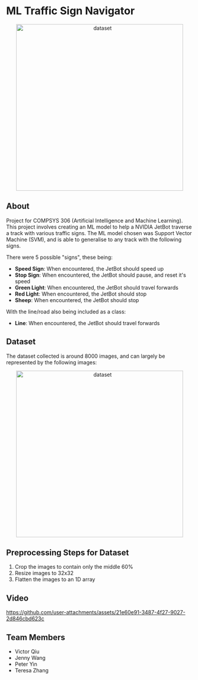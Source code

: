 # ML Traffic Sign Navigator

<p align="center">
  <img width="450" alt="dataset" src="https://github.com/user-attachments/assets/200164ac-0b76-40a0-866e-c7af4650ec0e">
</p>

## About
Project for COMPSYS 306 (Artificial Intelligence and Machine Learning). This project involves creating an ML model to help a NVIDIA JetBot traverse a track with various traffic signs. The ML model chosen was Support Vector Machine (SVM), and is able to generalise to any track with the following signs.

There were 5 possible "signs", these being:
* **Speed Sign**: When encountered, the JetBot should speed up
* **Stop Sign**: When encountered, the JetBot should pause, and reset it's speed
* **Green Light**: When encountered, the JetBot should travel forwards
* **Red Light**: When encountered, the JetBot should stop
* **Sheep**: When encountered, the JetBot should stop

With the line/road also being included as a class:
* **Line**: When encountered, the JetBot should travel forwards

## Dataset
The dataset collected is around 8000 images, and can largely be represented by the following images:
<p align="center">
  <img width="450" alt="dataset" src="https://github.com/user-attachments/assets/9185e397-8b66-4cda-8bbb-6727eb6ef9a1">
</p>

## Preprocessing Steps for Dataset
1. Crop the images to contain only the middle 60%
2. Resize images to 32x32
3. Flatten the images to an 1D array

## Video

https://github.com/user-attachments/assets/21e60e91-3487-4f27-9027-2d846cbd623c

## Team Members
* Victor Qiu
* Jenny Wang
* Peter Yin
* Teresa Zhang
